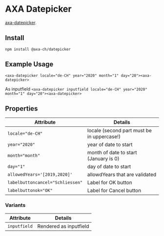 # AXA Datepicker

[axa-datepicker](https://github.com/axa-ch/patterns-library/blob/develop-v2/src/components/20-molecules/datepicker/README.md).

## Install

`npm install @axa-ch/datepicker`

## Example Usage

`<axa-datepicker locale="de-CH" year="2020" month="1" day="20"><axa-datepicker>`

As inputfield
`<axa-datepicker inputfield locale="de-CH" year="2020" month="1" day="20"><axa-datepicker>`

## Properties

| Attribute                        | Details                                    |
| -------------------------------- | ------------------------------------------ |
| `locale="de-CH"`                 | locale (second part must be in uppercase!) |
| `year="2020"`                    | year of date to start                      |
| `month="month"`                  | month of date to start (January is 0)      |
| `day="1"`                        | day of date to start                       |
| `allowedYears='[2019,2020]'`     | allowdYears that are validated             |
| `labelbuttoncancel="Schliessen"` | Label for OK button                        |
| `labelbuttonok="OK"`             | Label for Cancel button                    |

### Variants

| Attribute    | Details                |
| ------------ | ---------------------- |
| `inputfield` | Rendered as inputfield |
